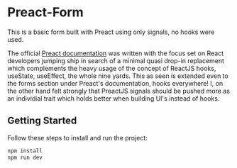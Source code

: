 # Preact-Form

This is a basic form built with Preact using only signals, no hooks were used.

The official [Preact documentation](https://preactjs.com/guide/v10/forms) was written with the focus set on React developers jumping ship in search of a minimal quasi drop-in replacement which complements the heavy usage of the concept of ReactJS hooks, useState, useEffect, the whole nine yards. This as seen is extended even to the forms section under Preact's documentation, hooks everywhere! I, on the other hand felt strongly that PreactJS signals should be pushed more as an individial trait which holds better when building UI's instead of hooks.

## Getting Started

Follow these steps to install and run the project:

```bash
npm install
npm run dev
